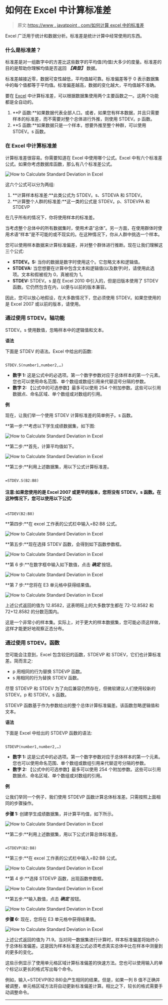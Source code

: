 # 如何在 Excel 中计算标准差

> 原文:[https://www . javatpoint . com/如何计算 excel 中的标准差](https://www.javatpoint.com/how-to-calculate-standard-deviation-in-excel)

Excel 广泛用于统计和数据分析。标准差是统计计算中经常使用的东西。

### 什么是标准差？

标准差是对一组数字中的方差比这些数字的平均值(均值)大多少的度量。标准差的目的是帮助你理解均值是否返回 ***【典型】*** 数据。

标准差越接近零，数据可变性越低，平均值越可靠。标准偏差等于 0 表示数据集中的每个值都等于平均值。标准偏差越高，数据的变化越大，平均值越不准确。

要在 [Excel](https://www.javatpoint.com/excel-tutorial) 中计算标准差，可以根据数据集使用两个主要函数之一。这两个功能都是全自动的。

1.  **P 函数:**如果数据代表全部人口。或者，如果您有样本数据，并且只需要样本的标准差，而不需要对整个总体进行外推，则使用 STDEV。p 函数。
2.  **S 函数:**如果数据只是一个样本，想要外推至整个种群，可以使用 STDEV。s 函数。

### 在 Excel 中计算标准差

计算标准差很容易。你需要知道在 Excel 中使用哪个公式。Excel 中有六个标准差公式。如果你考虑数据库函数，那么有八个标准差公式。

![How to Calculate Standard Deviation in Excel](img/465cca00937eca2d5013c0d6e4831ca0.png)

这六个公式可以分为两组:

1.  **计算样本标准差:**此类公式为 STDEV。s、STDEVA 和 STDEV。
2.  **计算整个人群的标准差:**这一类的公式是 STDEV。p、STDEVPA 和 STDEVP

在几乎所有的情况下，你将使用样本的标准差。

当考虑整个总体中的所有数据集时，使用术语“总体”。另一方面，在使用群体时使用术语“样本”是不可能的或不现实的。在这种情况下，你从人群中挑选一个样本。

您可以使用样本数据来计算标准偏差，并对整个群体进行推断。现在让我们理解这三个公式:

*   **STDEV。S:** 当你的数据是数字时使用这个。它忽略文本和逻辑值。
*   **STDEVA:** 当您想要在计算中包含文本和逻辑值(以及数字)时，请使用此选项。文本和假被视为 0，真被视为 1。
*   **STDEV:** STDEV。s 是在 Excel 2010 中引入的，但是旧版本使用了 STDEV 函数。它仍然包含在内，以便与以前的版本兼容。

因此，您可以放心地假设，在大多数情况下，您必须使用 STDEV。如果您使用的是 Excel 2007 或以前的版本，请使用。

### 通过使用 STDEV。轴功能

STDEV。s 使用数值，忽略样本中的逻辑值和文本。

**语法**

下面是 STDEV 的语法。Excel 中给出的函数:

```

STDEV.S(number1,number2,…)

```

*   **数字 1:** 这是公式中的必选项。第一个数字参数对应于总体样本的第一个元素。您也可以使用命名范围、单个数组或数组引用来代替逗号分隔的参数。
*   **数字 2:** 【公式中的可选参数】最多可以使用 254 个附加参数。这些可以引用数据点、命名区域、单个数组或对数组的引用。

**例**

现在，让我们举一个使用 STDEV 计算标准差的简单例子。s 函数。

**第一步:**考虑以下学生成绩数据集，如下图:

![How to Calculate Standard Deviation in Excel](img/d0717b6b18969203d9582c1af63d305b.png)

**第二步:**首先，计算平均值如下。

![How to Calculate Standard Deviation in Excel](img/841803efdae5f50450481dcc51898fb2.png)

**第三步:**利用上述数据集，用以下公式计算标准差。

```

=STDEV.S(B2:B8)

```

#### 注意:如果您使用的是 Excel 2007 或更早的版本，您将没有 STDEV。s 函数。在这种情况下，您可以使用以下公式:

```

=STDEV(B2:B8)

```

**第四步:**在 excel 工作表的公式栏中输入=B2:B8 公式。

![How to Calculate Standard Deviation in Excel](img/3c8dd4562503f5667d81bf83bce68209.png)

**第五步:**现在选择 STDEV 函数，会得到如下函数参数框。

![How to Calculate Standard Deviation in Excel](img/cdbbe7e4362fc1064d4655f58f970255.png)

**第 6 步:**在数字框中输入如下数值，点击 ***确定*** 按钮。

![How to Calculate Standard Deviation in Excel](img/0159808e2b363d52f1c5f29a0bbada13.png)

**第 7 步:**您将在 E3 单元格中获得结果值。

![How to Calculate Standard Deviation in Excel](img/dcd24cfaabd3d80b309d77d323889d14.png)

上述公式返回的值为 12.8582，这表明班上的大多数学生都在 72-12.8582 和 72+12.8582 的分数范围内。

这是一个非常小的样本集。实际上，对于更大的样本数据集，您可能必须这样做，这样才能更好地观察正态分布。

### 通过使用 STDEV。函数

您可能会注意到，Excel 包含较旧的函数，STDEVP 和 STDEV，它们也计算标准差。简而言之:

*   p 用相同的行为替换 STDEVP 函数。
*   s 用相同的行为替换 STDEV 函数。

尽管 STDEVP 和 STDEV 为了向后兼容仍然存在，但微软建议人们使用较新的 STDEV。p 和 STDEV。s 函数。

STDEVP 函数基于作为参数给出的整个总体计算标准偏差。该函数忽略逻辑值和文本。

**语法**

下面是 Excel 中给出的 STDEVP 函数的语法:

```

STDEVP(number1,number2,…)

```

*   **数字 1:** 这是公式中的必选项。第一个数字参数对应于总体样本的第一个元素。您也可以使用命名范围、单个数组或数组引用来代替逗号分隔的参数。
*   **数字 2:** 【公式中的可选参数】最多可以使用 254 个附加参数。这些可以引用数据点、命名区域、单个数组或对数组的引用。

**例**

让我们举同一个例子，我们使用 STDEVP 函数计算总体标准差。只需按照上面相同的步骤操作。

**步骤 1:** 创建学生成绩数据集，并计算平均值，如下所示。

![How to Calculate Standard Deviation in Excel](img/59687135a8c20a73f6916a05765b19d2.png)

**第二步:**利用上述数据集，用以下公式计算总体标准差。

```

=STDEVP(B2:B8)

```

**第三步:**在 excel 工作表的公式栏中输入=B2:B8 公式。

![How to Calculate Standard Deviation in Excel](img/f33959ff307340475c76ed19d924e8a3.png)

**第 4 步:**选择 STDEVP 函数，出现函数参数框。

![How to Calculate Standard Deviation in Excel](img/016c1c7e0dcd6bf182b0926d9d333470.png)

**第五步:**输入数值，点击 ***确定*** 按钮。

![How to Calculate Standard Deviation in Excel](img/21c3d858011a28af56872901baac5a98.png)

**步骤 6:** 现在，您将在 E3 单元格中获得结果值。

![How to Calculate Standard Deviation in Excel](img/a43aab5303ae3ffd8407ad7e89700075.png)

上述公式返回的值为 71.9。当对同一数据集进行计算时，样本标准偏差将始终小于总体标准偏差。这是因为样本标准差公式必须考虑真实总体中比在样本中测量到的更多的变化。

这些示例显示了使用单元格区域计算标准偏差的快速方法。您也可以使用输入的单个标记以更长的格式写出每个命令。

例如，输入=STDEVP(B2:B8)会产生相同的结果。但是，如果一列 B 值不正确并被调整，单元格区域方法将自动更新标准偏差计算。相比之下，较长的格式需要手动调整命令。

* * *